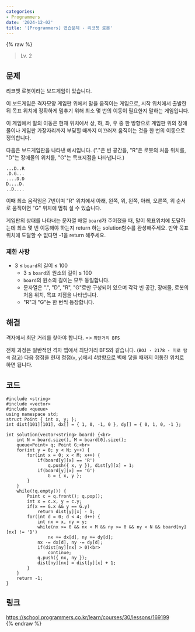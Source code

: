```yaml
---
categories:
- Programmers
date: '2024-12-02'
title: '[Programmers] 연습문제 - 리코쳇 로봇'
---
```


{% raw %}
> Lv. 2<br>

## 문제
리코쳇 로봇이라는 보드게임이 있습니다.

이 보드게임은 격자모양 게임판 위에서 말을 움직이는 게임으로, 시작 위치에서 출발한 뒤 목표 위치에 정확하게 멈추기 위해 최소 몇 번의 이동이 필요한지 말하는 게임입니다.

이 게임에서 말의 이동은 현재 위치에서 상, 하, 좌, 우 중 한 방향으로 게임판 위의 장애물이나 게임판 가장자리까지 부딪힐 때까지 미끄러져 움직이는 것을 한 번의 이동으로 정의합니다.

다음은 보드게임판을 나타낸 예시입니다. ("."은 빈 공간을, "R"은 로봇의 처음 위치를, "D"는 장애물의 위치를, "G"는 목표지점을 나타냅니다.)

```
...D..R
.D.G...
....D.D
D....D.
..D....

```
이때 최소 움직임은 7번이며 "R" 위치에서 아래, 왼쪽, 위, 왼쪽, 아래, 오른쪽, 위 순서로 움직이면 "G" 위치에 멈춰 설 수 있습니다.

게임판의 상태를 나타내는 문자열 배열  `board`가 주어졌을 때, 말이 목표위치에 도달하는데 최소 몇 번 이동해야 하는지 return 하는 solution함수를 완성해주세요. 만약 목표위치에 도달할 수 없다면 -1을 return 해주세요.

### 제한 사항
-   3 ≤  `board`의 길이 ≤ 100
    -   3 ≤  `board`의 원소의 길이 ≤ 100
    -   `board`의 원소의 길이는 모두 동일합니다.
    -   문자열은 ".", "D", "R", "G"로만 구성되어 있으며 각각 빈 공간, 장애물, 로봇의 처음 위치, 목표 지점을 나타냅니다.
    -   "R"과 "G"는 한 번씩 등장합니다.

## 해결
격자에서 최단 거리를 찾아야 합니다. => `최단거리 BFS`<br>

전체 과정은 일반적인 격자 맵에서 최단거리 BFS와 같습니다. (`BOJ - 2178 - 미로 탐색` 참고) 다음 정점을 현재 정점(`x`, `y`)에서 4방향으로 벽에 닿을 때까지 이동한 위치로 하면 됩니다.

## 코드
```
#include <string>
#include <vector>
#include <queue>
using namespace std;
struct Point { int x, y; };
int dist[101][101], dx[] = { 1, 0, -1, 0 }, dy[] = { 0, 1, 0, -1 };

int solution(vector<string> board) {<br>
    int N = board.size(), M = board[0].size();
    queue<Point> q; Point G;<br>
    for(int y = 0; y < N; y++) {
        for(int x = 0; x < M; x++) {
            if(board[y][x] == 'R')
                q.push({ x, y }), dist[y][x] = 1;
            if(board[y][x] == 'G')
                G = { x, y };
        }
    }
    while(!q.empty()) {
        Point c = q.front(); q.pop();
        int x = c.x, y = c.y;
        if(x == G.x && y == G.y)
            return dist[y][x] - 1;
        for(int d = 0; d < 4; d++) {
            int nx = x, ny = y;
            while(nx >= 0 && nx < M && ny >= 0 && ny < N && board[ny][nx] != 'D')
                nx += dx[d], ny += dy[d];
            nx -= dx[d], ny -= dy[d];
            if(dist[ny][nx] > 0)<br>
                continue;
            q.push({ nx, ny });
            dist[ny][nx] = dist[y][x] + 1;
        }
    }
    return -1;
}
```

## 링크
https://school.programmers.co.kr/learn/courses/30/lessons/169199<br>
{% endraw %}